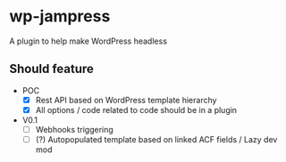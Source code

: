 # wp-jampress

A plugin to help make WordPress headless

## Should feature

- POC
  - [X] Rest API based on WordPress template hierarchy
  - [X] All options / code related to code should be in a plugin
- V0.1
  - [ ] Webhooks triggering
  - [ ] (?) Autopopulated template based on linked ACF fields / Lazy dev mod
